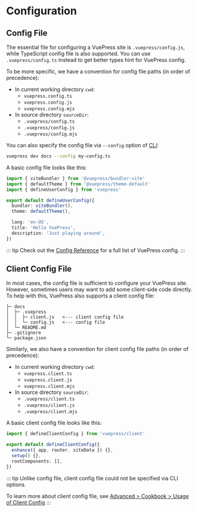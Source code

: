 # Configuration

## Config File

The essential file for configuring a VuePress site is `.vuepress/config.js`, while TypeScript config file is also supported. You can use `.vuepress/config.ts` instead to get better types hint for VuePress config.

To be more specific, we have a convention for config file paths (in order of precedence):

- In current working directory `cwd`:
  - `vuepress.config.ts`
  - `vuepress.config.js`
  - `vuepress.config.mjs`
- In source directory `sourceDir`:
  - `.vuepress/config.ts`
  - `.vuepress/config.js`
  - `.vuepress/config.mjs`

You can also specify the config file via `--config` option of [CLI](../reference/cli.md):

```sh
vuepress dev docs --config my-config.ts
```

A basic config file looks like this:

```ts
import { viteBundler } from '@vuepress/bundler-vite'
import { defaultTheme } from '@vuepress/theme-default'
import { defineUserConfig } from 'vuepress'

export default defineUserConfig({
  bundler: viteBundler(),
  theme: defaultTheme(),

  lang: 'en-US',
  title: 'Hello VuePress',
  description: 'Just playing around',
})
```

::: tip
Check out the [Config Reference](../reference/config.md) for a full list of VuePress config.
:::

## Client Config File

In most cases, the config file is sufficient to configure your VuePress site. However, sometimes users may want to add some client-side code directly. To help with this, VuePress also supports a client config file:

```
├─ docs
│  ├─ .vuepress
│  │  ├─ client.js   <--- client config file
│  │  └─ config.js   <--- config file
│  └─ README.md
├─ .gitignore
└─ package.json
```

Similarly, we also have a convention for client config file paths (in order of precedence):

- In current working directory `cwd`:
  - `vuepress.client.ts`
  - `vuepress.client.js`
  - `vuepress.client.mjs`
- In source directory `sourceDir`:
  - `.vuepress/client.ts`
  - `.vuepress/client.js`
  - `.vuepress/client.mjs`

A basic client config file looks like this:

```ts
import { defineClientConfig } from 'vuepress/client'

export default defineClientConfig({
  enhance({ app, router, siteData }) {},
  setup() {},
  rootComponents: [],
})
```

::: tip
Unlike config file, client config file could not be specified via CLI options.

To learn more about client config file, see [Advanced > Cookbook > Usage of Client Config](../advanced/cookbook/usage-of-client-config.md)
:::

